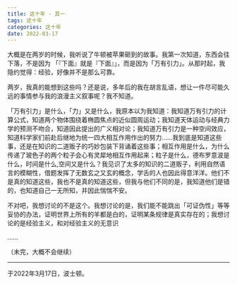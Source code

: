 ```yaml
---
title: 这十年 - 其一
tags: 这十年
categories: 这十年
date: 2022-03-17
---
```


大概是在两岁的时候，我听说了牛顿被苹果砸到的故事。我第一次知道，东西会往下落，不是因为 「『下面』就是『下面』」，而是因为「万有引力」。从那时起，我隐约觉得：经验，好像并不是那么可靠。

两岁，我真的能想到这些吗？还是说，多年后的我在胡言乱语，想让一件尽可能久远的事情参与我的浪漫主义叙事呢？我不知道。

「万有引力」是什么，「力」又是什么，我原本以为我知道：我知道万有引力的计算公式，知道两个物体围绕着椭圆焦点的近似圆周运动；我知道天体运动与经典力学的预测不吻合，知道因此提出的广义相对论；我知道万有引力是一种空间效应，知道科学家们前赴后继地为统一四大相互作用作出的努力……我到底是知道这些事，还是在知识的二道贩子的巧妙包装下背诵着这些事；相互作用是什么，为什么传递了玻色子的两个粒子会心有灵犀地相互作用起来；粒子是什么，德布罗意波是什么，时间是什么,空间又是什么？我见识了太多的知识的二道贩子，利用自然语言的模糊性，借题发挥了无数玄之又玄的概念，学舌的人也因此得意洋洋。他们不是真的知道这些，我也不是真的知道这些，但我与他们不同的是，我知道他们是错的，也知道自己一无所知，并因此惴惴不安。

不对吧，我想讨论的不是这个。我想讨论的是，我们能不能跳出「可证伪性」等等妥协的办法，证明世界上所有的羊都是白的，证明某条规律是真实存在的；我想讨论的是经验主义，和对经验主义的无意识

……

（未完，大概不会继续）

------

于2022年3月17日，波士顿。
